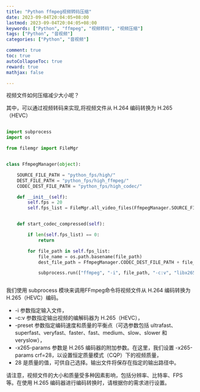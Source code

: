 ```yaml
---
title: "Python ffmpeg视频转码压缩"
date: 2023-09-04T20:04:05+08:00
lastmod: 2023-09-04T20:04:05+08:00
keywords: ["Python", "ffmpeg", "视频转码", "视频压缩"]
tags: ["Python", "音视频"]
categories: ["Python", "音视频"]

comment: true
toc: true
autoCollapseToc: true
reward: true
mathjax: false

---
```


<!--more-->

视频文件如何压缩减少大小呢？

其中，可以通过视频转码来实现,将视频文件从 H.264 编码转换为 H.265（HEVC）


```python

import subprocess
import os

from filemgr import FileMgr


class FfmpegManager(object):

    SOURCE_FILE_PATH = "python_fps/high/"
    DEST_FILE_PATH = "python_fps/high_ffmpeg/"
    CODEC_DEST_FILE_PATH = "python_fps/high_codec/"

    def __init__(self):
        self.fps = 20
        self.fps_list = FileMgr.all_video_files(FfmpegManager.SOURCE_FILE_PATH)


    def start_codec_compressed(self):

        if len(self.fps_list) == 0:
            return

        for file_path in self.fps_list:
            file_name = os.path.basename(file_path)
            dest_file_path = FfmpegManager.CODEC_DEST_FILE_PATH + file_name

            subprocess.run(["ffmpeg", "-i", file_path, "-c:v", "libx265", "-preset", "medium", "-x265-params", "crf=28", dest_file_path], check=True)



```

我们使用 subprocess 模块来调用FFmpeg命令将视频文件从 H.264 编码转换为 H.265（HEVC）编码。
* -i 参数指定输入文件，
* -c:v 参数指定输出视频的编解码器为 H.265（HEVC），
* -preset 参数指定编码速度和质量的平衡点（可选参数包括 ultrafast、superfast、veryfast、faster、fast、medium、slow、slower 和 veryslow），
* -x265-params 参数是 H.265 编码器的附加参数。在这里，我们设置 -x265-params crf=28，以设置恒定质量模式（CQP）下的视频质量，
* 28 是质量的值，可供自己选择。输出文件将保存在指定的输出路径中。

请注意，视频文件的大小和质量受多种因素影响，包括分辨率、比特率、FPS 等。在使用 H.265 编码器进行编码转换时，请根据你的需求进行设置。
